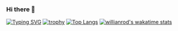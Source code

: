 ### Hi there 👋

<!--
**raluca-curt/raluca-curt** is a ✨ _special_ ✨ repository because its `README.md` (this file) appears on your GitHub profile.

Here are some ideas to get you started:

- 🔭 I’m currently working on ...
- 🌱 I’m currently learning ...
- 👯 I’m looking to collaborate on ...
- 🤔 I’m looking for help with ...
- 💬 Ask me about ...
- 📫 How to reach me: ...
- 😄 Pronouns: ...
- ⚡ Fun fact: ...
-->

[![Typing SVG](https://readme-typing-svg.demolab.com?font=Fira+Code&pause=1000&color=FFFF00&center=true&vCenter=true&width=435&lines=%3Cp%3E+Hello+world!+%3C%2Fp%3E;%3Cp%3E+I'm+Raluca+%3C%2Fp%3E)](https://git.io/typing-svg)
[![trophy](https://hacked-github-stat-trophies.vercel.app/?username=raluca-curt&title=Commit,MultiLanguage)](https://hacked-github-stat-trophies.vercel.app/)
[![Top Langs](https://github-readme-stats.vercel.app/api/top-langs/?username=raluca-curt&layout=compact)](https://github.com/anuraghazra/github-readme-stats)
[![willianrod's wakatime stats](https://github-readme-stats.vercel.app/api/wakatime?username=raluca_curt)](https://github.com/anuraghazra/github-readme-stats)
